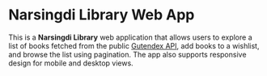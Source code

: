 # Narsingdi Library Web App

This is a **Narsingdi Library** web application that allows users to explore a list of books fetched from the public [Gutendex API](https://gutendex.com/), add books to a wishlist, and browse the list using pagination. The app also supports responsive design for mobile and desktop views.